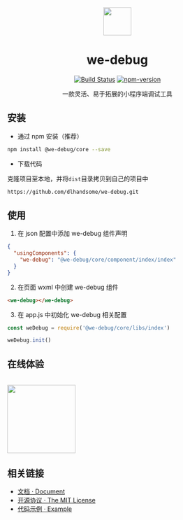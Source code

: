 <div align="center">
<br>
<br>
<img src="https://user-images.githubusercontent.com/16918885/77879578-4c0b8500-728d-11ea-934f-b6e55f6dbab0.png" width=64 />
  
<h1>we-debug</h1>

[![Build Status](https://travis-ci.com/dlhandsome/we-debug.svg?token=PfDv3SxcBYsJDq3kuspS&branch=master)](https://travis-ci.com/dlhandsome/we-debug) [![npm-version](https://img.shields.io/npm/v/@we-debug/core.svg)](https://www.npmjs.com/package/@we-debug/core)

<p>一款灵活、易于拓展的小程序端调试工具</p>
</div>


## 安装

- 通过 npm 安装（推荐）

```bash
npm install @we-debug/core --save
```

- 下载代码

克隆项目至本地，并将`dist`目录拷贝到自己的项目中

```bash
https://github.com/dlhandsome/we-debug.git
```

## 使用

1. 在 json 配置中添加 we-debug 组件声明

```json
{
  "usingComponents": {
    "we-debug": "@we-debug/core/component/index/index"
  }
}
```

2. 在页面 wxml 中创建 we-debug 组件

```html
<we-debug></we-debug>
```

3. 在 app.js 中初始化 we-debug 相关配置

```javascript
const weDebug = require('@we-debug/core/libs/index')

weDebug.init()
```

## 在线体验

<br>
<img src=https://user-images.githubusercontent.com/16918885/77880177-9d684400-728e-11ea-9dc8-0b4be8042caf.jpg width=156/>
<br>

## 相关链接

- [文档 · Document](https://dlhandsome.github.io/we-debug/#/)
- [开源协议 · The MIT License](http://opensource.org/licenses/MIT)
- [代码示例 · Example](https://github.com/dlhandsome/sail-laboratory/tree/master/miniprogram/pages/we-debug)


